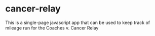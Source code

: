 # cancer-relay
This is a single-page javascript app that can be used to keep track of mileage run for the Coaches v. Cancer Relay
